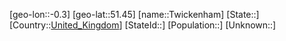 ﻿---
location: [51.45,-0.3]
type: City
tags:
- geo/City


SpocWebEntityId: 35067
isDeleted: false
confidential: public

---
[geo-lon::-0.3]
[geo-lat::51.45]
[name::Twickenham]
[State::]
[Country::[United_Kingdom](geo/Continent/Europe/United_Kingdom.md)]
[StateId::]
[Population::]
[Unknown::]

